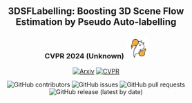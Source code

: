 <div align="center">    

## 3DSFLabelling: Boosting 3D Scene Flow Estimation by Pseudo Auto-labelling
### CVPR 2024 (Unknown)  <img src="images/celebration.gif" width="50" height="50" alt="Celebration"/>

[![Arxiv](http://img.shields.io/badge/Arxiv-2402.10668-B31B1B.svg)](https://arxiv.org/abs/2302.10668)
[![CVPR](http://img.shields.io/badge/CVPR-2024-4b44ce.svg)](https://arxiv.org/abs/2302.10668)

![GitHub contributors](https://img.shields.io/github/contributors/<jiangchaokang>/<3DSFLabelling>)
![GitHub issues](https://img.shields.io/github/issues-raw/<jiangchaokang>/<3DSFLabelling>)
![GitHub pull requests](https://img.shields.io/github/issues-pr/<jiangchaokang>/<3DSFLabelling>)
![GitHub release (latest by date)](https://img.shields.io/github/v/release/<jiangchaokang>/<3DSFLabelling>)
</div>
